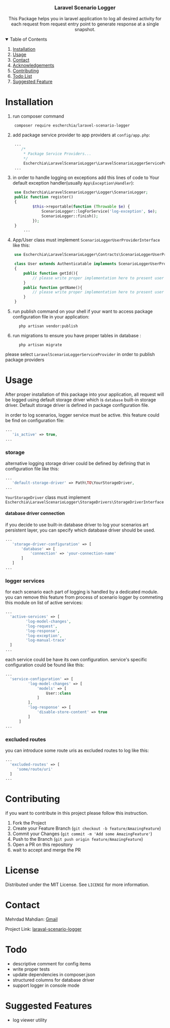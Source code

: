 <p align="center">
  <h3 align="center">Laravel Scenario Logger</h3>

  <p align="center">
    This Package helps you in laravel application to log all desired activity for each request from request entry point to generate response at a single snapshot. 
  </p>
</p>



<!-- TABLE OF CONTENTS -->
<details open="open">
  <summary>Table of Contents</summary>
  <ol>
    <li><a href="#installation">Installation</a></li>
    <li><a href="#usage">Usage</a></li>
    <li><a href="#contact">Contact</a></li>
    <li><a href="#acknowledgements">Acknowledgements</a></li>
    <li><a href="#contributing">Contributing</a></li>
    <li><a href="#todo">Todo List</a></li>
    <li><a href="#Suggested Features">Suggested Feature</a></li>
  </ol>
</details>

# Installation

1. run composer command
```shell script
    composer require escherchia/laravel-scenario-logger
```

2. add package service provider to app providers at `config/app.php`:
```php
    ...
       /*
        * Package Service Providers...
        */
        Escherchia\LaravelScenarioLogger\LaravelScenarioLoggerServiceProvider::class
    ...
```

3. in order to handle logging on exceptions add this lines of code to Your default exception handler(usually `App\Exception\Handler`):

```php
    use Escherchia\LaravelScenarioLogger\Logger\ScenarioLogger;
    public function register()
    {
            $this->reportable(function (Throwable $e) {
                ScenarioLogger::logForService('log-exception', $e);
                ScenarioLogger::finish();
            });
    }
        ...
```

4. App/User class must implement `ScenarioLoggerUserProviderInterface` like this:

```php
    use Escherchia\LaravelScenarioLogger\Contracts\ScenarioLoggerUserProviderInterface;

    class User extends Authenticatable implements ScenarioLoggerUserProviderInterface 
    {
        public function getId(){
            // please write proper implementation here to present user id
        }
        public function getName(){
            // please write proper implementation here to present user name
        }
    }
```

5. run publish command on your shell if your want to access package configuration file in your application:

```shell script
      php artisan vendor:publish
```

6. run migrations to ensure you have proper tables in database :

```shell script
      php artisan migrate
```


please select `LaravelScenarioLoggerServiceProvider` in order to publish package providers



<!-- USAGE EXAMPLES -->
# Usage

  After proper installation of this package into your application, all request will
   be logged using default storage driver which is `database` built-in storage driver. 
   Default storage driver is defined in package configuration file.
   
   in order to log scenarios, logger service must be active. this feature could be find on 
   configuration file:
```php
...
   'is_active' => true,
...
```
   
 ### storage 
 alternative logging storage driver could be defined by defining 
 that in configuration file like this:
 
 ```php
...
    'default-storage-driver' => Path\TO\YourStorageDriver,
...
```

`YourStorageDriver` class must implement `Escherchia\LaravelScenarioLogger\StorageDrivers\StorageDriverInterface`

#### database driver connection
if you decide to use built-in database driver to log your scenarios art persistent layer, you can specify
which database driver should be used.
 ```php
...
    'storage-driver-configuration' => [
        'database' => [
            'connection' => 'your-connection-name'
        ]   
    ]
...
```
 ### logger services
 
 for each scenario each part of logging is handled by a dedicated module. 
 you can remove this feature from process of scenario logger by commeting this module on list of active services:
```php
...
  'active-services' => [
         'log-model-changes',
         'log-request',
         'log-response',
         'log-exception',
         'log-manual-trace'
  ]
...
```
each service could be have its own configuration. service's specific configuration could be found like this:

```php
...
  'service-configuration' => [
          'log-model-changes' => [
              'models' => [
                  User::class
              ]
          ],
          'log-response' => [
              'disable-store-content' => true
          ]
      ]
...
```

### excluded routes
you can introduce some route uris as excluded routes to log like this:
```php
...
  'excluded-routes' => [
     'some/route/uri'
  ]
...
```

<!-- CONTRIBUTING -->
# Contributing

if you want to contribute in this project please follow this instruction.

1. Fork the Project
2. Create your Feature Branch (`git checkout -b feature/AmazingFeature`)
3. Commit your Changes (`git commit -m 'Add some AmazingFeature'`)
4. Push to the Branch (`git push origin feature/AmazingFeature`)
5. Open a PR on this repository
6. wait to accept and merge the PR

<!-- LICENSE -->
# License

Distributed under the MIT License. See `LICENSE` for more information.

<!-- CONTACT -->
# Contact

Mehrdad Mahdian: [Gmail](mahdian.mhd@gmail.com)

Project Link: [laraval-scenario-logger](https://github.com/escherchia/laraval-scenario-logger)


# Todo
- descriptive comment for config items
- write proper tests
- update dependencies in composer.json
- structured columns for database driver
- support logger in console mode

# Suggested Features

- log viewer utility


